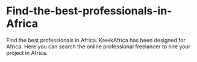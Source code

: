 # Find-the-best-professionals-in-Africa
Find the best professionals in Africa. KreekAfrica has been designed for Africa. Here you can search the online professional freelancer to hire your project in Africa.
